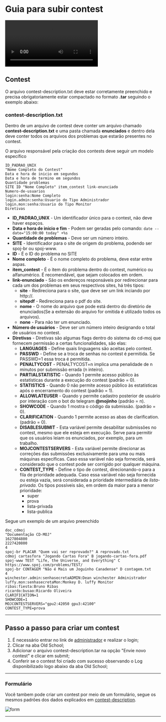 # Guia para subir contest

![type:video](/cd-moj.docs/assets/videos/criandoContest.mp4)

## Contest

O arquivo contest-description.txt deve estar corretamente preenchido e precisa obrigatoriamente estar compactado no formato **.tar** seguindo o exemplo abaixo:

### contest-description.txt

Dentro de um arquivo de contest deve conter um arquivo chamado **contest-description.txt** e uma pasta chamada **enunciados** e dentro dela deve conter todos os arquivos dos problemas que estarão presentes no contest.

O arquivo responsável pela criação dos contests deve seguir um modelo específico

```
ID_PADRAO_UNIX
"Nome Completo do Contest"
Data e hora de inicio em segundos
Data e hora de termino em segundos
Quantidade problemas
SITE ID "Nome Completo" item_contest link-enunciado
Numero-de-usuarios
login:senha:Nome Completo
login.admin:senha:Usuario do Tipo Administrador
login.mon:senha:Usuario do Tipo Monitor
Diretivas
```

- **ID_PADRAO_UNIX** - Um identificador único para o contest, não deve haver espaços.
- **Data e hora de início e fim** - Podem ser geradas pelo comando:
  `date --date="15:00:00 today" +%s`
- **Quantidade de problemas** - Deve ser um número inteiro.
- **SITE** - Identificador para o site de origem do problema, podendo ser spoj-br ou spoj-www.
- **ID** - É o ID do problema no SITE
- **Nome completo** - É o nome completo do problema, deve estar entre aspas.
- **item_contest** - É o item do problema dentro do contest, numérico ou alfanumérico. É recomendável, que sejam colocados em ordem.
- **link-enunciado** - São os endereços responsáveis por redirecionar para cada um dos problemas em seus respectivos sites, há três tipos:
  - **site** - Redireciona para o site, que deve ser um link inciando por http://.
  - **sitepdf** - Redireciona para o pdf do site.
  - **nome** - O nome do arquivo que pode está dentro do diretório de enunciados(Se a extensão do arquivo for omitida é utilizado todos os arquivos).
  - **none** - Para não ter um enunciado.
- **Número de usuários** - Deve ser um número inteiro designando o total de usuários no contest.
- **Diretivas** - Diretivas são algumas flags dentro do sistema do cd-moj que fornecem permissão a certas funcionalidades, são elas:
  - **LANGUAGES** - Define quais linguagens são aceitas pelo contest.
  - **PASSWD** - Define se a troca de senhas no contest é permitida. Se PASSWD=1 essa troca é permitida.
  - **PENALTYCOST** - PENALTYCOST=n implica uma penalidade de n minutos por submissão errada (n inteiro).
  - **PARTIALSTATISTIC** - Quando 1 permite acesso público às estatísticas durante a execução do contest (padrão = 0).
  - **STATISTICS** - Quando 0 não permite acesso público às estatísticas após o encerramento do contest (padrão = 1).
  - **ALLOWLATEUSER** - Quando y permite cadastro posterior de usuário por interação com o bot do telegram **@mojinho** (padrão = n).
  - **SHOWCODE** - Quando 1 mostra o código da submissão. (padrão = 0).
  - **CLARIFICATION** - Quando 1 permite acesso as abas de clarification. (padrão = 0).
  - **DISABLESUBMIT** - Esta variável permite desabilitar submissões no contest, mesmo que ele esteja em execução. Serve para permitir que os usuários leiam os enunciados, por exemplo, para um trabalho.
  - **MOJCONTESTSERVERS** - Esta variável permite direcionar as correções das submissões exclusivamente para uma ou mais máquinas específicas. Caso essa variável não seja fornecida, será considerado que o contest pode ser corrigido por qualquer máquina.
  - **CONTEST_TYPE** - Define o tipo de contest, direcionando-o para a fila de prioridade adequada. Caso essa variável não seja fornecida ou esteja vazia, será considerada a prioridade intermediária de *lista-privada*. Os tipos possíveis são, em ordem da maior para a menor prioridade:
    - super
    - prova
    - lista-privada
    - lista-publica

Segue um exemplo de um arquivo preenchido

```
doc_cdmoj
"Documentação CD-MOJ"
1627804800
2227420800
4
spoj-br PLACAR "Quem vai ser reprovado?" A reprovado.txt
cdmoj cartasfora "Jogando Cartas Fora" B jogando-cartas-fora.pdf
spoj-www TEST "Life, the Universe, and Everything" C https://www.spoj.com/problems/TEST/
spoj-br CONTAGEM "Não é Mais um Joguinho Canadense" D contagem.txt
4
winchester.admin:senhasecretaADMIN:Dean winchester Administrador
luffy.mon:senhasecretaMon:Monkey D. luffy Monitor
ribas:fiesta:Bruno Ribas
ricardo:busao:Ricardo Oliveira
CLARIFICATION=1
SHOWCODE=1
MOJCONTESTSERVERS="gpu2:42050 gpu3:42100"
CONTEST_TYPE=prova
```

---

## Passo a passo para criar um contest

1. É necessário entrar no link de [administrador](https://moj.naquadah.com.br/cgi-bin/admin.sh) e realizar o login;
2. Clicar na aba Old School;
3. Adicionar o arquivo contest-description.tar na opção "Envie novo contest" e clicar em submit;
4. Conferir se o contest foi criado com sucesso observando o Log disponibilizado logo abaixo da aba Old School;

---

### Formulário

Você tambem pode criar um contest por meio de um formulário, segue os mesmos padrões dos dados explicados em [contest-description](#contest-descriptiontxt).

![form](/cd-moj.docs/assets/images/form_create_contest.jpg)

---